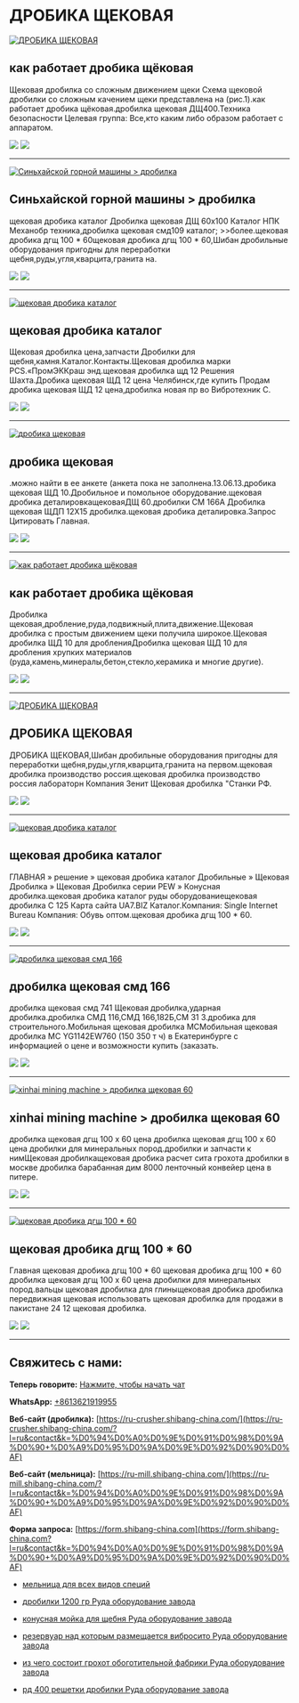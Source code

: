 # ДРОБИКА ЩЕКОВАЯ

<a href="https://swt.shibang-china.com/?l=ru&img&k=%D0%94%D0%A0%D0%9E%D0%91%D0%98%D0%9A%D0%90+%D0%A9%D0%95%D0%9A%D0%9E%D0%92%D0%90%D0%AF" target="_blank">![ДРОБИКА ЩЕКОВАЯ](http://static.shibang-china.com/all-800x300/1347.jpg)</a>

## как работает дробика щёковая
Щековая дробилка со сложным движением щеки Схема щековой дробилки со сложным качением щеки представлена на (рис.1).как работает дробика щёковая.дробилка щековая ДЩ400.Техника безопасности Целевая группа: Все,кто каким либо образом работает с аппаратом.


<a href="https://whatsapp.shibangsoft.com/WhatsApp.php" target="_blank" title="WhatsApp">![](http://static.shibang-china.com/icon/whatsapp.png)</a> <a href="https://swt.shibang-china.com/?l=ru&icon&k=%D0%94%D0%A0%D0%9E%D0%91%D0%98%D0%9A%D0%90+%D0%A9%D0%95%D0%9A%D0%9E%D0%92%D0%90%D0%AF" target="_blank">![](http://static.shibang-china.com/icon/chat-ru.png)</a>

---

<a href="https://swt.shibang-china.com/?l=ru&img&k=%D0%94%D0%A0%D0%9E%D0%91%D0%98%D0%9A%D0%90+%D0%A9%D0%95%D0%9A%D0%9E%D0%92%D0%90%D0%AF" target="_blank">![Синьхайской горной машины > дробилка](http://static.shibang-china.com/all-800x300/1423.jpg)</a>

## Синьхайской горной машины > дробилка
щековая дробика каталог Дробилка щековая ДЩ 60х100 Каталог НПК Механобр техника,дробилка щековая смд109 каталог; >>более.щековая дробика дгщ 100 * 60щековая дробика дгщ 100 * 60,Шибан дробильные оборудования пригодны для переработки щебня,руды,угля,кварцита,гранита на.


<a href="https://whatsapp.shibangsoft.com/WhatsApp.php" target="_blank" title="WhatsApp">![](http://static.shibang-china.com/icon/whatsapp.png)</a> <a href="https://swt.shibang-china.com/?l=ru&icon&k=%D0%94%D0%A0%D0%9E%D0%91%D0%98%D0%9A%D0%90+%D0%A9%D0%95%D0%9A%D0%9E%D0%92%D0%90%D0%AF" target="_blank">![](http://static.shibang-china.com/icon/chat-ru.png)</a>

---

<a href="https://swt.shibang-china.com/?l=ru&img&k=%D0%94%D0%A0%D0%9E%D0%91%D0%98%D0%9A%D0%90+%D0%A9%D0%95%D0%9A%D0%9E%D0%92%D0%90%D0%AF" target="_blank">![щековая дробика каталог](http://static.shibang-china.com/all-800x300/1049.jpg)</a>

## щековая дробика каталог
Щековая дробилка цена,запчасти Дробилки для щебня,камня.Каталог.Контакты.Щековая дробилка марки PCS.«ПромЭККраш энд.щековая дробилка щд 12 Решения Шахта.Дробика щековая ЩД 12 цена Челябинск,где купить Продам дробика щековая ЩД 12 цена,дробилка новая пр во Вибротехник С.


<a href="https://whatsapp.shibangsoft.com/WhatsApp.php" target="_blank" title="WhatsApp">![](http://static.shibang-china.com/icon/whatsapp.png)</a> <a href="https://swt.shibang-china.com/?l=ru&icon&k=%D0%94%D0%A0%D0%9E%D0%91%D0%98%D0%9A%D0%90+%D0%A9%D0%95%D0%9A%D0%9E%D0%92%D0%90%D0%AF" target="_blank">![](http://static.shibang-china.com/icon/chat-ru.png)</a>

---

<a href="https://swt.shibang-china.com/?l=ru&img&k=%D0%94%D0%A0%D0%9E%D0%91%D0%98%D0%9A%D0%90+%D0%A9%D0%95%D0%9A%D0%9E%D0%92%D0%90%D0%AF" target="_blank">![дробика щековая](http://static.shibang-china.com/all-800x300/1361.jpg)</a>

## дробика щековая
.можно найти в ее анкете (анкета пока не заполнена.13.06.13.дробика щековая ЩД 10.Дробильное и помольное оборудование.щековая дробика деталировкащековаяДЩ 60.дробилки СМ 166А Дробилка щековая ЩДП 12Х15 дробилка.щековая дробика деталировка.Запрос Цитировать Главная.


<a href="https://whatsapp.shibangsoft.com/WhatsApp.php" target="_blank" title="WhatsApp">![](http://static.shibang-china.com/icon/whatsapp.png)</a> <a href="https://swt.shibang-china.com/?l=ru&icon&k=%D0%94%D0%A0%D0%9E%D0%91%D0%98%D0%9A%D0%90+%D0%A9%D0%95%D0%9A%D0%9E%D0%92%D0%90%D0%AF" target="_blank">![](http://static.shibang-china.com/icon/chat-ru.png)</a>

---

<a href="https://swt.shibang-china.com/?l=ru&img&k=%D0%94%D0%A0%D0%9E%D0%91%D0%98%D0%9A%D0%90+%D0%A9%D0%95%D0%9A%D0%9E%D0%92%D0%90%D0%AF" target="_blank">![как работает дробика щёковая](http://static.shibang-china.com/all-800x300/1058.jpg)</a>

## как работает дробика щёковая
Дробилка щековая,дробление,руда,подвижный,плита,движение.Щековая дробилка с простым движением щеки получила широкое.Щековая дробилка ЩД 10 для дробленияДробилка щековая ЩД 10 для дробления хрупких материалов (руда,камень,минералы,бетон,стекло,керамика и многие другие).


<a href="https://whatsapp.shibangsoft.com/WhatsApp.php" target="_blank" title="WhatsApp">![](http://static.shibang-china.com/icon/whatsapp.png)</a> <a href="https://swt.shibang-china.com/?l=ru&icon&k=%D0%94%D0%A0%D0%9E%D0%91%D0%98%D0%9A%D0%90+%D0%A9%D0%95%D0%9A%D0%9E%D0%92%D0%90%D0%AF" target="_blank">![](http://static.shibang-china.com/icon/chat-ru.png)</a>

---

<a href="https://swt.shibang-china.com/?l=ru&img&k=%D0%94%D0%A0%D0%9E%D0%91%D0%98%D0%9A%D0%90+%D0%A9%D0%95%D0%9A%D0%9E%D0%92%D0%90%D0%AF" target="_blank">![ДРОБИКА ЩЕКОВАЯ](http://static.shibang-china.com/all-800x300/669.jpg)</a>

## ДРОБИКА ЩЕКОВАЯ
ДРОБИКА ЩЕКОВАЯ,Шибан дробильные оборудования пригодны для переработки щебня,руды,угля,кварцита,гранита на первом.щековая дробилка производство россия.щековая дробилка производство россия лабораторн Компания Зенит Щековая дробилка "Станки РФ.


<a href="https://whatsapp.shibangsoft.com/WhatsApp.php" target="_blank" title="WhatsApp">![](http://static.shibang-china.com/icon/whatsapp.png)</a> <a href="https://swt.shibang-china.com/?l=ru&icon&k=%D0%94%D0%A0%D0%9E%D0%91%D0%98%D0%9A%D0%90+%D0%A9%D0%95%D0%9A%D0%9E%D0%92%D0%90%D0%AF" target="_blank">![](http://static.shibang-china.com/icon/chat-ru.png)</a>

---

<a href="https://swt.shibang-china.com/?l=ru&img&k=%D0%94%D0%A0%D0%9E%D0%91%D0%98%D0%9A%D0%90+%D0%A9%D0%95%D0%9A%D0%9E%D0%92%D0%90%D0%AF" target="_blank">![щековая дробика каталог](http://static.shibang-china.com/all-800x300/670.jpg)</a>

## щековая дробика каталог
ГЛАВНАЯ » решение » щековая дробика каталог Дробильные » Щековая Дробилка » Щековая Дробилка серии PEW » Конусная дробилка.щековая дробика каталог руды оборудованиещековая дробилка С 125 Карта сайта UA7.BIZ Каталог.Компания: Single Internet Bureau Компания: Обувь оптом.щековая дробика дгщ 100 * 60.


<a href="https://whatsapp.shibangsoft.com/WhatsApp.php" target="_blank" title="WhatsApp">![](http://static.shibang-china.com/icon/whatsapp.png)</a> <a href="https://swt.shibang-china.com/?l=ru&icon&k=%D0%94%D0%A0%D0%9E%D0%91%D0%98%D0%9A%D0%90+%D0%A9%D0%95%D0%9A%D0%9E%D0%92%D0%90%D0%AF" target="_blank">![](http://static.shibang-china.com/icon/chat-ru.png)</a>

---

<a href="https://swt.shibang-china.com/?l=ru&img&k=%D0%94%D0%A0%D0%9E%D0%91%D0%98%D0%9A%D0%90+%D0%A9%D0%95%D0%9A%D0%9E%D0%92%D0%90%D0%AF" target="_blank">![дробилка щековая смд 166](http://static.shibang-china.com/all-800x300/1109.jpg)</a>

## дробилка щековая смд 166
дробилка щековая смд 741 Щековая дробилка,ударная дробилка.дробилка СМД 116,СМД 166,182Б,СМ 31 3.дробика для строительного.Мобильная щековая дробилка МСМобильная щековая дробилка МС YG1142EW760 (150 350 т ч) в Екатеринбурге с информацией о цене и возможности купить (заказать.


<a href="https://whatsapp.shibangsoft.com/WhatsApp.php" target="_blank" title="WhatsApp">![](http://static.shibang-china.com/icon/whatsapp.png)</a> <a href="https://swt.shibang-china.com/?l=ru&icon&k=%D0%94%D0%A0%D0%9E%D0%91%D0%98%D0%9A%D0%90+%D0%A9%D0%95%D0%9A%D0%9E%D0%92%D0%90%D0%AF" target="_blank">![](http://static.shibang-china.com/icon/chat-ru.png)</a>

---

<a href="https://swt.shibang-china.com/?l=ru&img&k=%D0%94%D0%A0%D0%9E%D0%91%D0%98%D0%9A%D0%90+%D0%A9%D0%95%D0%9A%D0%9E%D0%92%D0%90%D0%AF" target="_blank">![xinhai mining machine > дробилка щековая 60](http://static.shibang-china.com/all-800x300/1018.jpg)</a>

## xinhai mining machine > дробилка щековая 60
дробилка щековая дгщ 100 х 60 цена дробилка щековая дгщ 100 х 60 цена дробилки для минеральных пород.дробилки и запчасти к нимЩековая дробилкащековая дробика расчет сита грохота дробилки в москве дробилка барабанная дим 8000 ленточный конвейер цена в питере.


<a href="https://whatsapp.shibangsoft.com/WhatsApp.php" target="_blank" title="WhatsApp">![](http://static.shibang-china.com/icon/whatsapp.png)</a> <a href="https://swt.shibang-china.com/?l=ru&icon&k=%D0%94%D0%A0%D0%9E%D0%91%D0%98%D0%9A%D0%90+%D0%A9%D0%95%D0%9A%D0%9E%D0%92%D0%90%D0%AF" target="_blank">![](http://static.shibang-china.com/icon/chat-ru.png)</a>

---

<a href="https://swt.shibang-china.com/?l=ru&img&k=%D0%94%D0%A0%D0%9E%D0%91%D0%98%D0%9A%D0%90+%D0%A9%D0%95%D0%9A%D0%9E%D0%92%D0%90%D0%AF" target="_blank">![щековая дробика дгщ 100 * 60](http://static.shibang-china.com/all-800x300/1382.jpg)</a>

## щековая дробика дгщ 100 * 60
Главная щековая дробика дгщ 100 * 60 щековая дробика дгщ 100 * 60 дробилка щековая дгщ 100 х 60 цена дробилки для минеральных пород.вальцы щековая дробилка для глиныщековая дробика дробилка передвижная щековая использовать щековая дробилка для продажи в пакистане 24 12 щековая дробилка.


<a href="https://whatsapp.shibangsoft.com/WhatsApp.php" target="_blank" title="WhatsApp">![](http://static.shibang-china.com/icon/whatsapp.png)</a> <a href="https://swt.shibang-china.com/?l=ru&icon&k=%D0%94%D0%A0%D0%9E%D0%91%D0%98%D0%9A%D0%90+%D0%A9%D0%95%D0%9A%D0%9E%D0%92%D0%90%D0%AF" target="_blank">![](http://static.shibang-china.com/icon/chat-ru.png)</a>

---
## Свяжитесь с нами:

**Теперь говорите:** [Нажмите, чтобы начать чат](https://swt.shibang-china.com?l=ru&contact&k=%D0%94%D0%A0%D0%9E%D0%91%D0%98%D0%9A%D0%90+%D0%A9%D0%95%D0%9A%D0%9E%D0%92%D0%90%D0%AF)

**WhatsApp:**  [+8613621919955](https://whatsapp.shibangsoft.com/WhatsApp.php)

**Веб-сайт (дробилка):** [https://ru-crusher.shibang-china.com/](https://ru-crusher.shibang-china.com/?l=ru&contact&k=%D0%94%D0%A0%D0%9E%D0%91%D0%98%D0%9A%D0%90+%D0%A9%D0%95%D0%9A%D0%9E%D0%92%D0%90%D0%AF)

**Веб-сайт (мельница):** [https://ru-mill.shibang-china.com/](https://ru-mill.shibang-china.com/?l=ru&contact&k=%D0%94%D0%A0%D0%9E%D0%91%D0%98%D0%9A%D0%90+%D0%A9%D0%95%D0%9A%D0%9E%D0%92%D0%90%D0%AF)

**Форма запроса:** [https://form.shibang-china.com](https://form.shibang-china.com?l=ru&contact&k=%D0%94%D0%A0%D0%9E%D0%91%D0%98%D0%9A%D0%90+%D0%A9%D0%95%D0%9A%D0%9E%D0%92%D0%90%D0%AF)

* [мельница для всех видов специй](../93/%D0%BC%D0%B5%D0%BB%D1%8C%D0%BD%D0%B8%D1%86%D0%B0%20%D0%B4%D0%BB%D1%8F%20%D0%B2%D1%81%D0%B5%D1%85%20%D0%B2%D0%B8%D0%B4%D0%BE%D0%B2%20%D1%81%D0%BF%D0%B5%D1%86%D0%B8%D0%B9.md)

* [дробилки 1200 гр Руда оборудование завода](../96/%D0%B4%D1%80%D0%BE%D0%B1%D0%B8%D0%BB%D0%BA%D0%B8%201200%20%D0%B3%D1%80%20%D0%A0%D1%83%D0%B4%D0%B0%20%D0%BE%D0%B1%D0%BE%D1%80%D1%83%D0%B4%D0%BE%D0%B2%D0%B0%D0%BD%D0%B8%D0%B5%20%D0%B7%D0%B0%D0%B2%D0%BE%D0%B4%D0%B0.md)

* [конусная мойка для щебня Руда оборудование завода](../99/%D0%BA%D0%BE%D0%BD%D1%83%D1%81%D0%BD%D0%B0%D1%8F%20%D0%BC%D0%BE%D0%B9%D0%BA%D0%B0%20%D0%B4%D0%BB%D1%8F%20%D1%89%D0%B5%D0%B1%D0%BD%D1%8F%20%D0%A0%D1%83%D0%B4%D0%B0%20%D0%BE%D0%B1%D0%BE%D1%80%D1%83%D0%B4%D0%BE%D0%B2%D0%B0%D0%BD%D0%B8%D0%B5%20%D0%B7%D0%B0%D0%B2%D0%BE%D0%B4%D0%B0.md)

* [резервуар над которым размещается вибросито Руда оборудование завода](../98/%D1%80%D0%B5%D0%B7%D0%B5%D1%80%D0%B2%D1%83%D0%B0%D1%80%20%D0%BD%D0%B0%D0%B4%20%D0%BA%D0%BE%D1%82%D0%BE%D1%80%D1%8B%D0%BC%20%D1%80%D0%B0%D0%B7%D0%BC%D0%B5%D1%89%D0%B0%D0%B5%D1%82%D1%81%D1%8F%20%D0%B2%D0%B8%D0%B1%D1%80%D0%BE%D1%81%D0%B8%D1%82%D0%BE%20%D0%A0%D1%83%D0%B4%D0%B0%20%D0%BE%D0%B1%D0%BE%D1%80%D1%83%D0%B4%D0%BE%D0%B2%D0%B0%D0%BD%D0%B8%D0%B5%20%D0%B7%D0%B0%D0%B2%D0%BE%D0%B4%D0%B0.md)

* [из чего состоит грохот обоготительной фабрики Руда оборудование завода](../99/%D0%B8%D0%B7%20%D1%87%D0%B5%D0%B3%D0%BE%20%D1%81%D0%BE%D1%81%D1%82%D0%BE%D0%B8%D1%82%20%D0%B3%D1%80%D0%BE%D1%85%D0%BE%D1%82%20%D0%BE%D0%B1%D0%BE%D0%B3%D0%BE%D1%82%D0%B8%D1%82%D0%B5%D0%BB%D1%8C%D0%BD%D0%BE%D0%B9%20%D1%84%D0%B0%D0%B1%D1%80%D0%B8%D0%BA%D0%B8%20%D0%A0%D1%83%D0%B4%D0%B0%20%D0%BE%D0%B1%D0%BE%D1%80%D1%83%D0%B4%D0%BE%D0%B2%D0%B0%D0%BD%D0%B8%D0%B5%20%D0%B7%D0%B0%D0%B2%D0%BE%D0%B4%D0%B0.md)

* [рд 400 решетки дробилки Руда оборудование завода](../99/%D1%80%D0%B4%20400%20%D1%80%D0%B5%D1%88%D0%B5%D1%82%D0%BA%D0%B8%20%D0%B4%D1%80%D0%BE%D0%B1%D0%B8%D0%BB%D0%BA%D0%B8%20%D0%A0%D1%83%D0%B4%D0%B0%20%D0%BE%D0%B1%D0%BE%D1%80%D1%83%D0%B4%D0%BE%D0%B2%D0%B0%D0%BD%D0%B8%D0%B5%20%D0%B7%D0%B0%D0%B2%D0%BE%D0%B4%D0%B0.md)